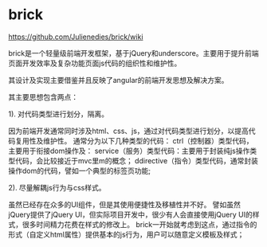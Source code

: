 brick
=====
https://github.com/Julienedies/brick/wiki

brick是一个轻量级前端开发框架，基于jQuery和underscore。主要用于提升前端页面开发效率及复杂功能页面js代码的组织性和维护性。

其设计及实现主要借鉴并且反映了angular的前端开发思想及解决方案。

其主要思想包含两点：

1). 对代码类型进行划分，隔离。
 
因为前端开发通常同时涉及html、css、js，通过对代码类型进行划分，以提高代码复用性及维护性。
通常分为以下几种类型的代码：
ctrl（控制器）类型代码，主要用于衔接dom操作及：
service（服务）类型代码：主要用于封装纯js操作类型代码，会比较接近于mvc里m的概念；
ddirective（指令）类型代码，通常封装操作dom的代码，譬如一个典型的标签页功能;

2). 尽量解耦js行为与css样式。
 
虽然已经存在众多的UI组件，但是其使用便捷性及移植性并不好。
譬如虽然jQuery提供了jQuery UI，但实际项目开发中，很少有人会直接使用jQuery UI的样式，很多时间精力花费在样式的修改上。
brick一开始就考虑到这点，通过指令的形式（自定义html属性）提供基本的js行为，用户可以随意定义模板及样式；


